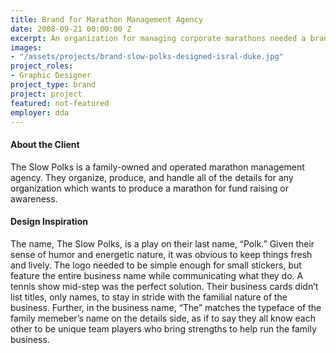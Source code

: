 ```yaml
---
title: Brand for Marathon Management Agency
date: 2008-09-21 00:00:00 Z
excerpt: An organization for managing corporate marathons needed a brand to hit the ground running.
images:
- "/assets/projects/brand-slow-polks-designed-isral-duke.jpg"
project_roles:
- Graphic Designer
project_type: brand
project: project
featured: not-featured
employer: dda
---
```

#### About the Client

The Slow Polks is a family-owned and operated marathon management agency. They organize, produce, and handle all of the details for any organization which wants to produce a marathon for fund raising or awareness.

#### Design Inspiration

The name, The Slow Polks, is a play on their last name, “Polk.” Given their sense of humor and energetic nature, it was obvious to keep things fresh and lively. The logo needed to be simple enough for small stickers, but feature the entire business name while communicating what they do. A tennis show mid-step was the perfect solution. Their business cards didn’t list titles, only names, to stay in stride with the familial nature of the business. Further, in the business name, “The” matches the typeface of the family memeber’s name on the details side, as if to say they all know each other to be unique team players who bring strengths to help run the family business.